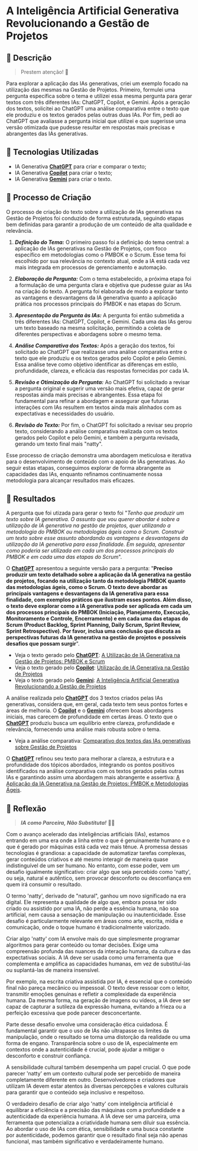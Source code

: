 # A Inteligência Artificial Generativa Revolucionando a Gestão de Projetos

## 📒 Descrição

> Prestem atenção! 👀

Para explorar a aplicação das IAs generativas, criei um exemplo focado na utilização das mesmas na Gestão de Projetos. Primeiro, formulei uma pergunta específica sobre o tema e utilizei essa mesma pergunta para gerar textos com três diferentes IAs: ChatGPT, Copilot, e Gemini. Após a geração dos textos, solicitei ao ChatGPT uma análise comparativa entre o texto que ele produziu e os textos gerados pelas outras duas IAs. Por fim, pedi ao ChatGPT que avaliasse a pergunta inicial que utilizei e que sugerisse uma versão otimizada que pudesse resultar em respostas mais precisas e abrangentes das IAs generativas.

## 🤖 Tecnologias Utilizadas
- IA Generativa **[ChatGPT](https://chat.openai.com)** para criar e comparar o texto;
- IA Generativa **[Copilot](https://copilot.microsoft.com)** para criar o texto;
- IA Generativa **[Gemini](https://gemini.google.com)** para criar o texto.

## 🧐 Processo de Criação
O processo de criação do texto sobre a utilização de IAs generativas na Gestão de Projetos foi conduzido de forma estruturada, seguindo etapas bem definidas para garantir a produção de um conteúdo de alta qualidade e relevância.

1. **_Definição do Tema:_** O primeiro passo foi a definição do tema central: a aplicação de IAs generativas na Gestão de Projetos, com foco específico em metodologias como o PMBOK e o Scrum. Esse tema foi escolhido por sua relevância no contexto atual, onde a IA está cada vez mais integrada em processos de gerenciamento e automação.

2. **_Elaboração da Pergunta:_**  Com o tema estabelecido, a próxima etapa foi a formulação de uma pergunta clara e objetiva que pudesse guiar as IAs na criação do texto. A pergunta foi elaborada de modo a explorar tanto as vantagens e desvantagens da IA generativa quanto a aplicação prática nos processos principais do PMBOK e nas etapas do Scrum.

3. **_Apresentação da Pergunta às IAs:_** A pergunta foi então submetida a três diferentes IAs: ChatGPT, Copilot, e Gemini. Cada uma das IAs gerou um texto baseado na mesma solicitação, permitindo a coleta de diferentes perspectivas e abordagens sobre o mesmo tema.

4. **_Análise Comparativa dos Textos:_** Após a geração dos textos, foi solicitado ao ChatGPT que realizasse uma análise comparativa entre o texto que ele produziu e os textos gerados pelo Copilot e pelo Gemini. Essa análise teve como objetivo identificar as diferenças em estilo, profundidade, clareza, e eficácia das respostas fornecidas por cada IA.

5. **_Revisão e Otimização da Pergunta:_** Ao ChatGPT foi solicitado a revisar a pergunta original e sugerir uma versão mais efetiva, capaz de gerar respostas ainda mais precisas e abrangentes. Essa etapa foi fundamental para refinar a abordagem e assegurar que futuras interações com IAs resultem em textos ainda mais alinhados com as expectativas e necessidades do usuário.

6. **_Revisão do Texto:_** Por fim, o ChatGPT foi solicitado a revisar seu proprio texto, considerando a análise comparativa realizada com os textos gerados pelo Copilot e pelo Gemini, e também a pergunta revisada, gerando um texto final mais "natty".

Esse processo de criação demonstra uma abordagem meticulosa e iterativa para o desenvolvimento de conteúdo com o apoio de IAs generativas. Ao seguir estas etapas, conseguimos explorar de forma abrangente as capacidades das IAs, enquanto refinamos continuamente nossa metodologia para alcançar resultados mais eficazes.

## 🚀 Resultados
A pergunta que foi utizada para gerar o texto foi "_Tenho que produzir um texto sobre IA generativa. O assunto que vou querer abordar é sobre a utilização de IA generativa na gestão de projetos, quer utilizando a metodologia do PMBOK ou metodologias ágeis como o Scrum. Construir um texto sobre esse assunto abordando as vantagens e desvantagens da utilização da IA generativa para essa finalidade. Em seguida, apresentar como poderia ser utilizada em cada um dos processos principais do PMBOK e em cada uma das etapas do Scrum_".

O **[ChatGPT](https://chat.openai.com)** apresentou a seguinte versão para a pergunta: "**Preciso produzir um texto detalhado sobre a aplicação da IA generativa na gestão de projetos, focando na utilização tanto da metodologia PMBOK quanto das metodologias ágeis, como o Scrum. O texto deve abordar as principais vantagens e desvantagens da IA generativa para essa finalidade, com exemplos práticos que ilustram esses pontos. Além disso, o texto deve explorar como a IA generativa pode ser aplicada em cada um dos processos principais do PMBOK (Iniciação, Planejamento, Execução, Monitoramento e Controle, Encerramento) e em cada uma das etapas do Scrum (Product Backlog, Sprint Planning, Daily Scrum, Sprint Review, Sprint Retrospective). Por favor, inclua uma conclusão que discuta as perspectivas futuras da IA generativa na gestão de projetos e possíveis desafios que possam surgir**". 

- Veja o texto gerado pelo **[ChatGPT](https://chat.openai.com)**: [A Utilização de IA Generativa na Gestão de Projetos: PMBOK e Scrum](/exemplos/ChatGPT.md)
- Veja o texto gerado pelo **[Copilot](https://copilot.microsoft.com)**: [Utilização de IA Generativa na Gestão de Projetos](/exemplos/Copilot.md)
- Veja o texto gerado pelo **[Gemini](https://gemini.google.com)**: [A Inteligência Artificial Generativa Revolucionando a Gestão de Projetos](/exemplos/Gemini.md)

A análise realizada pelo **[ChatGPT](https://chat.openai.com)** dos 3 textos criados pelas IAs generativas, considera que, em geral, cada texto tem seus pontos fortes e áreas de melhoria. O **[Copilot](https://copilot.microsoft.com)** e o **[Gemini](https://gemini.google.com)** oferecem boas abordagens iniciais, mas carecem de profundidade em certas áreas. O texto que o **[ChatGPT](https://chat.openai.com)** produziu busca um equilíbrio entre clareza, profundidade e relevância, fornecendo uma análise mais robusta sobre o tema.

- Veja a análise comparativa: [Comparativo dos textos das IAs generativas sobre Gestão de Projetos](/exemplos/Analise.md)

O **[ChatGPT](https://chat.openai.com)** refinou seu texto para melhorar a clareza, a estrutura e a profundidade dos tópicos abordados, integrando os pontos positivos identificados na análise comparativa com os textos gerados pelas outras IAs e garantindo assim uma abordagem mais abrangente e assertiva: [A Aplicação da IA Generativa na Gestão de Projetos: PMBOK e Metodologias Ágeis](/exemplos/VersaoFinal.md).

## 💭 Reflexão

> **_IA como Parceira, Não Substituta!_** 💪🤓

Com o avanço acelerado das inteligências artificiais (IAs), estamos entrando em uma era onde a linha entre o que é genuinamente humano e o que é gerado por máquinas está cada vez mais tênue. A promessa dessas tecnologias é grandiosa: a capacidade de automatizar tarefas complexas, gerar conteúdos criativos e até mesmo interagir de maneira quase indistinguível de um ser humano. No entanto, com esse poder, vem um desafio igualmente significativo: criar algo que seja percebido como 'natty', ou seja, natural e autêntico, sem provocar desconforto ou desconfiança em quem irá consumir o resultado.

O termo 'natty', derivado de "natural", ganhou um novo significado na era digital. Ele representa a qualidade de algo que, embora possa ter sido criado ou assistido por uma IA, não perde a essência humana, não soa artificial, nem causa a sensação de manipulação ou inautenticidade. Esse desafio é particularmente relevante em áreas como arte, escrita, mídia e comunicação, onde o toque humano é tradicionalmente valorizado.

Criar algo 'natty' com IA envolve mais do que simplesmente programar algoritmos para gerar conteúdo ou tomar decisões. Exige uma compreensão profunda das nuances da interação humana, da cultura e das expectativas sociais. A IA deve ser usada como uma ferramenta que complementa e amplifica as capacidades humanas, em vez de substituí-las ou suplantá-las de maneira insensível.

Por exemplo, na escrita criativa assistida por IA, é essencial que o conteúdo final não pareça mecânico ou impessoal. O texto deve ressoar com o leitor, transmitir emoções genuínas e refletir a complexidade da experiência humana. Da mesma forma, na geração de imagens ou vídeos, a IA deve ser capaz de capturar a sutileza da expressão humana, evitando a frieza ou a perfeição excessiva que pode parecer desconcertante.

Parte desse desafio envolve uma consideração ética cuidadosa. É fundamental garantir que o uso de IAs não ultrapasse os limites da manipulação, onde o resultado se torna uma distorção da realidade ou uma forma de engano. Transparência sobre o uso de IA, especialmente em contextos onde a autenticidade é crucial, pode ajudar a mitigar o desconforto e construir confiança.

A sensibilidade cultural também desempenha um papel crucial. O que pode parecer 'natty' em um contexto cultural pode ser percebido de maneira completamente diferente em outro. Desenvolvedores e criadores que utilizam IA devem estar atentos às diversas percepções e valores culturais para garantir que o conteúdo seja inclusivo e respeitoso.

O verdadeiro desafio de criar algo 'natty' com inteligência artificial é equilibrar a eficiência e a precisão das máquinas com a profundidade e a autenticidade da experiência humana. A IA deve ser uma parceira, uma ferramenta que potencializa a criatividade humana sem diluir sua essência. Ao abordar o uso de IAs com ética, sensibilidade e uma busca constante por autenticidade, podemos garantir que o resultado final seja não apenas funcional, mas também significativo e verdadeiramente humano.
